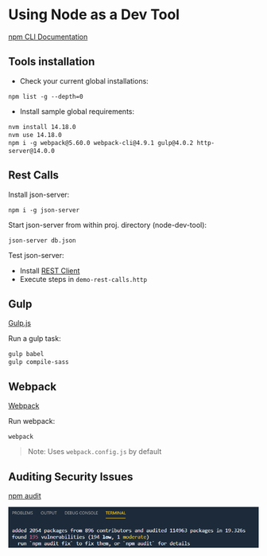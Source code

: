 # Using Node as a Dev Tool

[npm CLI Documentation](https://docs.npmjs.com/cli-documentation/)

## Tools installation

- Check your current global installations:

```
npm list -g --depth=0
```
- Install sample global requirements:

```
nvm install 14.18.0
nvm use 14.18.0
npm i -g webpack@5.60.0 webpack-cli@4.9.1 gulp@4.0.2 http-server@14.0.0 
```

## Rest Calls

Install json-server:

```
npm i -g json-server
```

Start json-server from within proj. directory (node-dev-tool):

```
json-server db.json
```

Test json-server:

- Install [REST Client](https://marketplace.visualstudio.com/items?itemName=humao.rest-client)
- Execute steps in `demo-rest-calls.http`

## Gulp

[Gulp.js](https://gulpjs.com/)

Run a gulp task: 

```
gulp babel
gulp compile-sass
```

## Webpack

[Webpack](https://webpack.js.org/)

Run webpack: 

```
webpack
```
> Note: Uses `webpack.config.js` by default

## Auditing Security Issues

[npm audit](https://docs.npmjs.com/cli/audit.html)

![audit](_images/npm-audit.png)

##